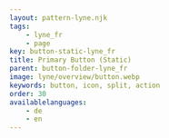 ```yaml
---
layout: pattern-lyne.njk
tags: 
    - lyne_fr
    - page
key: button-static-lyne_fr
title: Primary Button (Static)
parent: button-folder-lyne_fr
image: lyne/overview/button.webp
keywords: button, icon, split, action
order: 30
availablelanguages: 
    - de
    - en
---
```

